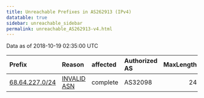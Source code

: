```yaml
---
title: Unreachable Prefixes in AS262913 (IPv4)
datatable: true
sidebar: unreachable_sidebar
permalink: unreachable_AS262913-v4.html
---
```


Data as of 2018-10-19 02:35:00 UTC


<div class="datatable-begin"></div>

| Prefix                                                 | Reason                                                                                                 | affected   | Authorized AS   |   MaxLength | Anchor                           |   unreachable /24s |
|:-------------------------------------------------------|:-------------------------------------------------------------------------------------------------------|:-----------|:----------------|------------:|:---------------------------------|-------------------:|
| [68.64.227.0/24](https://stat.ripe.net/68.64.227.0/24) | [INVALID ASN](https://rpki-validator.ripe.net/announcement-preview?asn=AS262913&prefix=68.64.227.0/24) | complete   | AS32098         |          24 | [ARIN](unreachable_ARIN-v4.html) |                  1 |

<div class="datatable-end"></div>